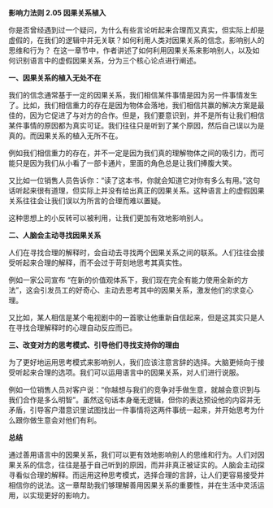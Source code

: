 **影响力法则 2.05 因果关系植入** 

你是否曾经遇到过一个疑问，为什么有些言论听起来合理而又真实，但实际上却是虚假的，在我们的逻辑中并无关联？如何利用人类对因果关系的信念，影响别人的思维和行为？ 在这一章节中，作者讲述了如何利用因果关系来影响别人，以及如何识别语言中的虚假因果关系，分为三个核心论点进行阐述。

**一、因果关系的植入无处不在**

我们的信念通常基于一定的因果关系，我们相信某件事情是因为另一件事情发生了。比如，我们相信重力的存在是因为物体会落地，我们相信共赢的解决方案是最佳的，因为它促进了与对方的合作。但是，我们要意识到，并不是所有让我们相信某件事情的原因都为真实可证。我们往往只是听到了某个原因，然后自己误以为是真的。而因果关系的植入无所不在。

例如我们相信重力的存在，并不一定是因为我们真的理解物体之间的吸引力，而可能只是因为我们从小看了一部卡通片，里面的角色总是让我们捧腹大笑。

又比如一位销售人员告诉你：“读了这本书，你就会知道它对你有多么有用。”这句话听起来很有道理，但实际上并没有给出真正的因果关系。这种语言上的虚假因果关系往往会让我们误以为所言的合理而难以置疑。

这种思想上的小反转可以被利用，让我们更加有效地影响别人。

**二、人脑会主动寻找因果关系**

人们在寻找合理的解释时，会自动去寻找两个因果关系之间的联系。人们往往会接受听起来合理的解释，而不会过于苛刻地思考其真实性。

例如一家公司宣布 “在新的价值观体系下，我们现在完全有能力使用全新的方法”，这会引发员工的好奇心、主动去思考其中的因果关系，激发他们的求变心理。

又比如，某人相信是某个电视剧中的一首歌让他重新自信起来，但是这其实只是人在寻找合理解释时的心理自动反应而已。

**三、改变对方的思考模式、引导他们寻找支持你的理由**

为了更好地运用思考模式来影响别人，我们应该注意言辞的选择。大脑更倾向于接受听起来合理的选项。我们可以运用语言中的因果关系，对人们进行说服。

例如一位销售人员对客户说：“你越想与我们的竞争对手做生意，就越会意识到与我们合作是多么明智”。虽然这句话本身毫无逻辑，但你的表达预设他的内容并无矛盾，引导客户潜意识里试图找出一件事情将这两件事统一起来，并开始思考为什么跟你做生意会对他们有利。

**总结**

通过善用语言中的因果关系，我们可以更有效地影响别人的思维和行为。人们对因果关系的信念，往往是基于自己听到的原因，而并非真正被证实的。人脑会主动探寻看似合理的解释。而运用这种思考模式，选择合理的言辞，让人们更容易接受并相信你的说法。这一章帮助我们够理解善用因果关系的重要性，并在生活中灵活运用，以实现更好的影响力。